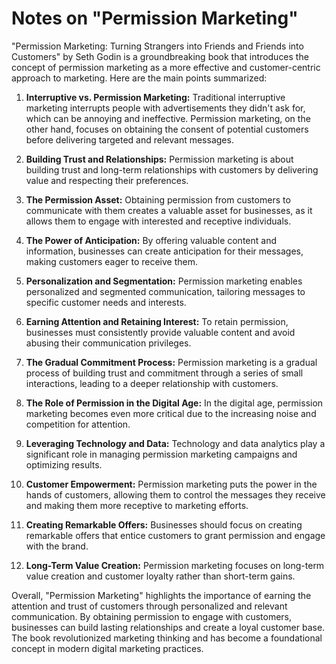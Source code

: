 # Notes on "Permission Marketing"

"Permission Marketing: Turning Strangers into Friends and Friends into Customers" by Seth Godin is a groundbreaking book that introduces the concept of permission marketing as a more effective and customer-centric approach to marketing. Here are the main points summarized:

1. **Interruptive vs. Permission Marketing:** Traditional interruptive marketing interrupts people with advertisements they didn't ask for, which can be annoying and ineffective. Permission marketing, on the other hand, focuses on obtaining the consent of potential customers before delivering targeted and relevant messages.

2. **Building Trust and Relationships:** Permission marketing is about building trust and long-term relationships with customers by delivering value and respecting their preferences.

3. **The Permission Asset:** Obtaining permission from customers to communicate with them creates a valuable asset for businesses, as it allows them to engage with interested and receptive individuals.

4. **The Power of Anticipation:** By offering valuable content and information, businesses can create anticipation for their messages, making customers eager to receive them.

5. **Personalization and Segmentation:** Permission marketing enables personalized and segmented communication, tailoring messages to specific customer needs and interests.

6. **Earning Attention and Retaining Interest:** To retain permission, businesses must consistently provide valuable content and avoid abusing their communication privileges.

7. **The Gradual Commitment Process:** Permission marketing is a gradual process of building trust and commitment through a series of small interactions, leading to a deeper relationship with customers.

8. **The Role of Permission in the Digital Age:** In the digital age, permission marketing becomes even more critical due to the increasing noise and competition for attention.

9. **Leveraging Technology and Data:** Technology and data analytics play a significant role in managing permission marketing campaigns and optimizing results.

10. **Customer Empowerment:** Permission marketing puts the power in the hands of customers, allowing them to control the messages they receive and making them more receptive to marketing efforts.

11. **Creating Remarkable Offers:** Businesses should focus on creating remarkable offers that entice customers to grant permission and engage with the brand.

12. **Long-Term Value Creation:** Permission marketing focuses on long-term value creation and customer loyalty rather than short-term gains.

Overall, "Permission Marketing" highlights the importance of earning the attention and trust of customers through personalized and relevant communication. By obtaining permission to engage with customers, businesses can build lasting relationships and create a loyal customer base. The book revolutionized marketing thinking and has become a foundational concept in modern digital marketing practices.

